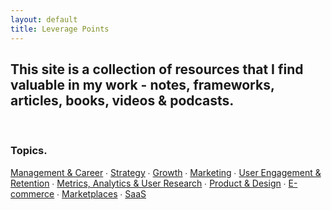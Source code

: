 ```yaml
---
layout: default
title: Leverage Points
---
```


## This site is a collection of resources that I find valuable in my work - notes, frameworks, articles, books, videos & podcasts.

&nbsp;
&nbsp;
### Topics.

[Management & Career](https://leveragepoints.github.io/management/) ∙ [Strategy](https://leveragepoints.github.io/strategy/) ∙ [Growth](https://leveragepoints.github.io/growth/) ∙ [Marketing](https://leveragepoints.github.io/marketing/) ∙ [User Engagement & Retention](https://leveragepoints.github.io/retention/) ∙ [Metrics, Analytics & User Research](https://leveragepoints.github.io/analytics) ∙ [Product & Design](https://leveragepoints.github.io/product/) ∙ [E-commerce](https://leveragepoints.github.io/ecommerce/) ∙ [Marketplaces](https://leveragepoints.github.io/marketplaces/) ∙ [SaaS](https://leveragepoints.github.io/saas/)
